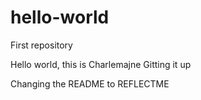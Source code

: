# hello-world
First repository

Hello world, this is Charlemajne Gitting it up

Changing the README to REFLECTME
